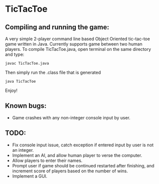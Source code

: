 # TicTacToe

## Compiling and running the game:
A very simple 2-player command line based Object Oriented tic-tac-toe game written in Java. 
Currently supports game between two human players. 
To compile TicTacToe.java, open terminal on the same directory and type:
```
javac TicTacToe.java
```
Then simply run the .class file that is generated
```
java TicTacToe
```
Enjoy!


## Known bugs:
* Game crashes with any non-integer console input by user.

## TODO:
* Fix console input issue, catch exception if entered input by user is not an integer. 
* Implement an AI, and allow human player to verse the computer. 
* Allow players to enter their names.
* Prompt user if game should be continued restarted after finishing, and increment score of players based on the number of wins. 
* Implement a GUI.



